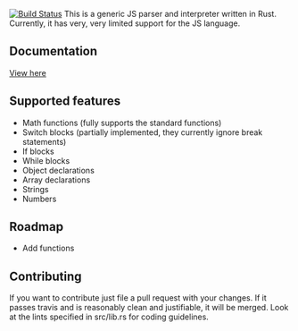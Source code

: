 [![Build Status](https://travis-ci.org/TopHattedCoder/rust_js.svg?branch=master)](https://travis-ci.org/TopHattedCoder/rust_js)
This is a generic JS parser and interpreter written in Rust. Currently, it has very, very limited support for the JS language.

Documentation
-------------
[View here](http://www.rust-ci.org/TopHattedCoder/rust_js/doc/rust_js/)

Supported features
------------------
+ Math functions (fully supports the standard functions)
+ Switch blocks (partially implemented, they currently ignore break statements)
+ If blocks
+ While blocks
+ Object declarations
+ Array declarations
+ Strings
+ Numbers

Roadmap
-------
+ Add functions

Contributing
------------
If you want to contribute just file a pull request with your changes. If it passes travis and is reasonably clean and justifiable, it will be merged. Look at the lints specified in src/lib.rs for coding guidelines.